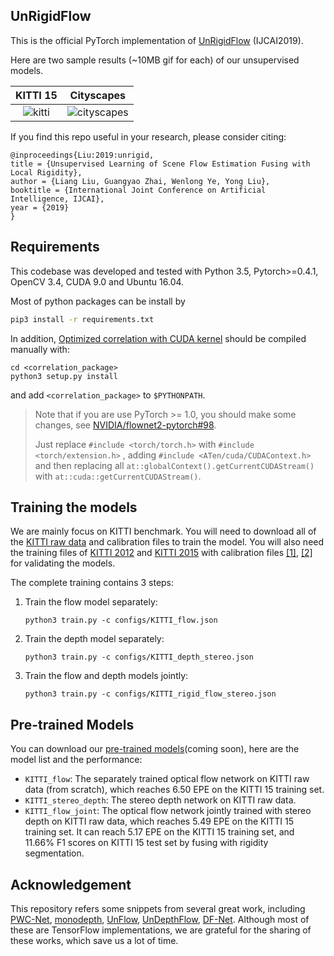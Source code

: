 ## UnRigidFlow

This is the official PyTorch implementation of [UnRigidFlow](https://www.ijcai.org/proceedings/2019/0123) (IJCAI2019).

Here are two sample results (~10MB gif for each) of our unsupervised models.

|         KITTI 15         |             Cityscapes             |
| :----------------------: | :--------------------------------: |
| ![kitti](demo/kitti.gif) | ![cityscapes](demo/cityscapes.gif) |

If you find this repo useful in your research, please consider citing:

```
@inproceedings{Liu:2019:unrigid, 
title = {Unsupervised Learning of Scene Flow Estimation Fusing with Local Rigidity}, 
author = {Liang Liu, Guangyao Zhai, Wenlong Ye, Yong Liu}, 
booktitle = {International Joint Conference on Artificial Intelligence, IJCAI}, 
year = {2019}
}
```

## Requirements

This codebase was developed and tested with Python 3.5, Pytorch>=0.4.1, OpenCV 3.4, CUDA 9.0 and Ubuntu 16.04.

Most of python packages can be install by

```sh
pip3 install -r requirements.txt
```

In addition, [Optimized correlation with CUDA kernel](https://github.com/NVIDIA/flownet2-pytorch/tree/master/networks/correlation_package) should be compiled manually with:

```
cd <correlation_package>
python3 setup.py install
```

and add `<correlation_package>` to `$PYTHONPATH`.

> Note that if you are use PyTorch >= 1.0, you should make some changes, see [NVIDIA/flownet2-pytorch#98](https://github.com/NVIDIA/flownet2-pytorch/pull/98).
>
> Just replace `#include <torch/torch.h>` with `#include <torch/extension.h>` , adding  `#include <ATen/cuda/CUDAContext.h>` and then replacing all `at::globalContext().getCurrentCUDAStream()` with `at::cuda::getCurrentCUDAStream()`.

## Training the models

We are mainly focus on KITTI benchmark. You will need to download all of the [KITTI raw data](http://www.cvlibs.net/datasets/kitti/raw_data.php) and calibration files to train the model. You will also need the training files of [KITTI 2012](http://www.cvlibs.net/datasets/kitti/eval_stereo_flow.php?benchmark=stereo) and [KITTI 2015](http://www.cvlibs.net/datasets/kitti/eval_scene_flow.php?benchmark=stereo) with calibration files [[1]](http://www.cvlibs.net/download.php?file=data_stereo_flow_calib.zip), [[2]](http://www.cvlibs.net/download.php?file=data_scene_flow_calib.zip) for validating the models. 

The complete training contains 3 steps:

1. Train the flow model separately:

   ```
   python3 train.py -c configs/KITTI_flow.json
   ```

2. Train the depth model separately:

   ```
   python3 train.py -c configs/KITTI_depth_stereo.json
   ```

3. Train the flow and depth models jointly:

   ```
   python3 train.py -c configs/KITTI_rigid_flow_stereo.json
   ```

## Pre-trained Models

You can download our [pre-trained models]()(coming soon), here are the model list and the performance:

- `KITTI_flow`: The separately trained optical flow network on KITTI raw data (from scratch), which reaches 6.50 EPE on the KITTI 15 training set.
- `KITTI_stereo_depth`: The stereo depth network on KITTI raw data.
- `KITTI_flow_joint`: The optical flow network jointly trained with stereo depth on KITTI raw data, which reaches 5.49 EPE on the KITTI 15 training set. It can reach 5.17 EPE on the KITTI 15 training set, and 11.66% F1 scores on KITTI 15 test set by fusing with rigidity segmentation.

## Acknowledgement

This repository refers some snippets from several great work, including [PWC-Net](https://github.com/NVlabs/PWC-Net), [monodepth](https://github.com/mrharicot/monodepth), [UnFlow](https://github.com/simonmeister/UnFlow), [UnDepthFlow](https://github.com/baidu-research/UnDepthflow), [DF-Net](https://github.com/vt-vl-lab/DF-Net). Although most of these are TensorFlow implementations, we are grateful for the sharing of these works, which save us a lot of time. 